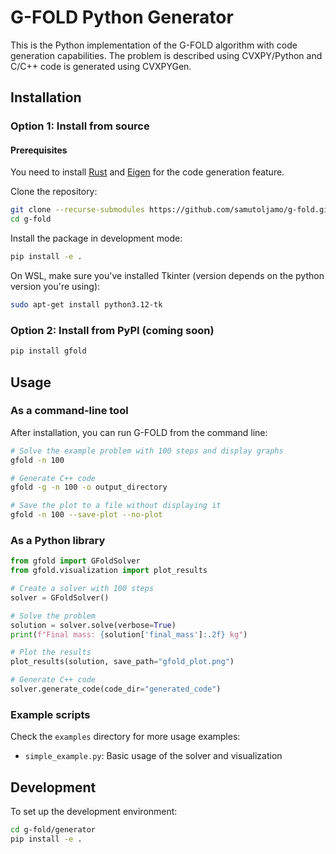# G-FOLD Python Generator

This is the Python implementation of the G-FOLD algorithm with code generation capabilities. The problem is described using CVXPY/Python and C/C++ code is generated using CVXPYGen.

## Installation

### Option 1: Install from source

#### Prerequisites

You need to install [Rust](https://www.rust-lang.org/tools/install) and [Eigen](https://github.com/oxfordcontrol/Clarabel.cpp#installation) for the code generation feature.

Clone the repository:

```bash
git clone --recurse-submodules https://github.com/samutoljamo/g-fold.git
cd g-fold
```

Install the package in development mode:

```bash
pip install -e .
```

On WSL, make sure you've installed Tkinter (version depends on the python version you're using):
```bash
sudo apt-get install python3.12-tk
```

### Option 2: Install from PyPI (coming soon)

```bash
pip install gfold
```

## Usage

### As a command-line tool

After installation, you can run G-FOLD from the command line:

```bash
# Solve the example problem with 100 steps and display graphs
gfold -n 100

# Generate C++ code
gfold -g -n 100 -o output_directory

# Save the plot to a file without displaying it
gfold -n 100 --save-plot --no-plot
```

### As a Python library

```python
from gfold import GFoldSolver
from gfold.visualization import plot_results

# Create a solver with 100 steps
solver = GFoldSolver()

# Solve the problem
solution = solver.solve(verbose=True)
print(f"Final mass: {solution['final_mass']:.2f} kg")

# Plot the results
plot_results(solution, save_path="gfold_plot.png")

# Generate C++ code
solver.generate_code(code_dir="generated_code")
```

### Example scripts

Check the `examples` directory for more usage examples:

- `simple_example.py`: Basic usage of the solver and visualization

## Development

To set up the development environment:

```bash
cd g-fold/generator
pip install -e .
```
